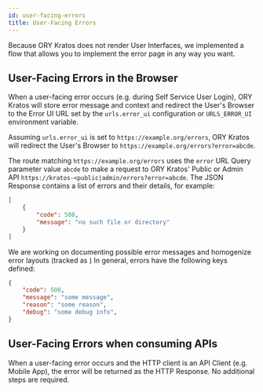 ```yaml
---
id: user-facing-errors
title: User-Facing Errors
---
```


Because ORY Kratos does not render User Interfaces, we implemented a flow that allows you to implement the error
page in any way you want.

## User-Facing Errors in the Browser

When a user-facing error occurs (e.g. during Self Service User Login), ORY Kratos will store error message and context
and redirect the User's Browser to the Error UI URL set by the `urls.error_ui` configuration or `URLS_ERROR_UI` environment
variable.

Assuming `urls.error_ui` is set to `https://example.org/errors`,
ORY Kratos will redirect the User's Browser to `https://example.org/errors?error=abcde`.

The route matching `https://example.org/errors` uses the `error` URL Query parameter value `abcde` to make
a request to ORY Kratos' Public or Admin API `https://kratos-<public|admin/errors?error=abcde`. The JSON Response
contains a list of errors and their details, for example:

```json
[
    {
        "code": 500,
        "message": "no such file or directory"
    }
]
```

We are working on documenting possible error messages and homogenize error layouts (tracked as )
In general, errors have the following keys defined:

```json
{
    "code": 500,
    "message": "some message",
    "reason": "some reason",
    "debug": "some debug info",
}
```

## User-Facing Errors when consuming APIs

When a user-facing error occurs and the HTTP client is an API Client (e.g. Mobile App), the error will be returned as
the HTTP Response. No additional steps are required.
